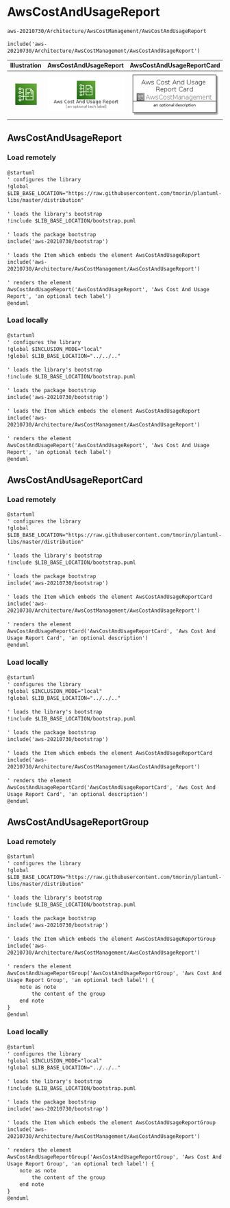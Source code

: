 # AwsCostAndUsageReport


```text
aws-20210730/Architecture/AwsCostManagement/AwsCostAndUsageReport
```

```text
include('aws-20210730/Architecture/AwsCostManagement/AwsCostAndUsageReport')
```



| Illustration | AwsCostAndUsageReport | AwsCostAndUsageReportCard | AwsCostAndUsageReportGroup |
| :---: | :---: | :---: | :---: |
| ![illustration for Illustration](../../../aws-20210730/Architecture/AwsCostManagement/AwsCostAndUsageReport.png) | ![illustration for AwsCostAndUsageReport](../../../aws-20210730/Architecture/AwsCostManagement/AwsCostAndUsageReport.Local.png) | ![illustration for AwsCostAndUsageReportCard](../../../aws-20210730/Architecture/AwsCostManagement/AwsCostAndUsageReportCard.Local.png) | ![illustration for AwsCostAndUsageReportGroup](../../../aws-20210730/Architecture/AwsCostManagement/AwsCostAndUsageReportGroup.Local.png) |




## AwsCostAndUsageReport

### Load remotely
```plantuml
@startuml
' configures the library
!global $LIB_BASE_LOCATION="https://raw.githubusercontent.com/tmorin/plantuml-libs/master/distribution"

' loads the library's bootstrap
!include $LIB_BASE_LOCATION/bootstrap.puml

' loads the package bootstrap
include('aws-20210730/bootstrap')

' loads the Item which embeds the element AwsCostAndUsageReport
include('aws-20210730/Architecture/AwsCostManagement/AwsCostAndUsageReport')

' renders the element
AwsCostAndUsageReport('AwsCostAndUsageReport', 'Aws Cost And Usage Report', 'an optional tech label')
@enduml
```

### Load locally
```plantuml
@startuml
' configures the library
!global $INCLUSION_MODE="local"
!global $LIB_BASE_LOCATION="../../.."

' loads the library's bootstrap
!include $LIB_BASE_LOCATION/bootstrap.puml

' loads the package bootstrap
include('aws-20210730/bootstrap')

' loads the Item which embeds the element AwsCostAndUsageReport
include('aws-20210730/Architecture/AwsCostManagement/AwsCostAndUsageReport')

' renders the element
AwsCostAndUsageReport('AwsCostAndUsageReport', 'Aws Cost And Usage Report', 'an optional tech label')
@enduml
```

## AwsCostAndUsageReportCard

### Load remotely
```plantuml
@startuml
' configures the library
!global $LIB_BASE_LOCATION="https://raw.githubusercontent.com/tmorin/plantuml-libs/master/distribution"

' loads the library's bootstrap
!include $LIB_BASE_LOCATION/bootstrap.puml

' loads the package bootstrap
include('aws-20210730/bootstrap')

' loads the Item which embeds the element AwsCostAndUsageReportCard
include('aws-20210730/Architecture/AwsCostManagement/AwsCostAndUsageReport')

' renders the element
AwsCostAndUsageReportCard('AwsCostAndUsageReportCard', 'Aws Cost And Usage Report Card', 'an optional description')
@enduml
```

### Load locally
```plantuml
@startuml
' configures the library
!global $INCLUSION_MODE="local"
!global $LIB_BASE_LOCATION="../../.."

' loads the library's bootstrap
!include $LIB_BASE_LOCATION/bootstrap.puml

' loads the package bootstrap
include('aws-20210730/bootstrap')

' loads the Item which embeds the element AwsCostAndUsageReportCard
include('aws-20210730/Architecture/AwsCostManagement/AwsCostAndUsageReport')

' renders the element
AwsCostAndUsageReportCard('AwsCostAndUsageReportCard', 'Aws Cost And Usage Report Card', 'an optional description')
@enduml
```

## AwsCostAndUsageReportGroup

### Load remotely
```plantuml
@startuml
' configures the library
!global $LIB_BASE_LOCATION="https://raw.githubusercontent.com/tmorin/plantuml-libs/master/distribution"

' loads the library's bootstrap
!include $LIB_BASE_LOCATION/bootstrap.puml

' loads the package bootstrap
include('aws-20210730/bootstrap')

' loads the Item which embeds the element AwsCostAndUsageReportGroup
include('aws-20210730/Architecture/AwsCostManagement/AwsCostAndUsageReport')

' renders the element
AwsCostAndUsageReportGroup('AwsCostAndUsageReportGroup', 'Aws Cost And Usage Report Group', 'an optional tech label') {
    note as note
        the content of the group
    end note
}
@enduml
```

### Load locally
```plantuml
@startuml
' configures the library
!global $INCLUSION_MODE="local"
!global $LIB_BASE_LOCATION="../../.."

' loads the library's bootstrap
!include $LIB_BASE_LOCATION/bootstrap.puml

' loads the package bootstrap
include('aws-20210730/bootstrap')

' loads the Item which embeds the element AwsCostAndUsageReportGroup
include('aws-20210730/Architecture/AwsCostManagement/AwsCostAndUsageReport')

' renders the element
AwsCostAndUsageReportGroup('AwsCostAndUsageReportGroup', 'Aws Cost And Usage Report Group', 'an optional tech label') {
    note as note
        the content of the group
    end note
}
@enduml
```

